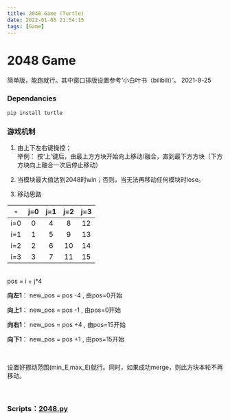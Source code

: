 ```yaml
---
title: 2048 Game (Turtle)
date: 2022-01-05 21:54:15
tags: [Game]
---
```


# 2048 Game

简单版，能跑就行。其中窗口排版设置参考‘小白叶书（bilibili）’。  2021-9-25

### Dependancies
```
pip install turtle  
``` 

### 游戏机制

1. 由上下左右键操控；  
举例： 按‘上’键后，由最上方方块开始向上移动/融合，直到最下方方块（下方方块向上融合一次后停止移动）
2. 当模块最大值达到2048时win；否则，当无法再移动任何模块时lose。 

3. 移动思路

| - | j=0 | j=1 | j=2 | j=3 |
| :----: | :----: | :----: | :----: | :----: |
| i=0 |  0 | 4 | 8 | 12 |
| i=1 |  1  | 5  | 9  | 13 |
| i=2 |  2  | 6  | 10  | 14 | 
| i=3 |  3  | 7  | 11 |  15 | 
   
<br />
pos = i + j*4 
<br />

**向左1**： new_pos = pos -4 , 由pos=0开始

**向上1**： new_pos = pos -1 , 由pos=0开始

**向右1**： new_pos = pos +4 , 由pos=15开始

**向下1**： new_pos = pos +1 , 由pos=15开始 

<br />

设置好挪动范围(min_E,max_E)就行。同时，如果成功merge，则此方块本轮不再移动。  

<br />

### Scripts：[2048.py](2048/2048.py)